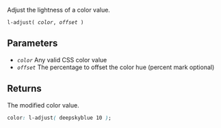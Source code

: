 <!--{

"title": "l-adjust()"

}-->

Adjust the lightness of a color value.

<code>l-adjust( *color*, *offset* )</code>

## Parameters

* *`color`* Any valid CSS color value
* *`offset`* The percentage to offset the color hue (percent mark optional)

## Returns

The modified color value.

```css
color: l-adjust( deepskyblue 10 );
```
